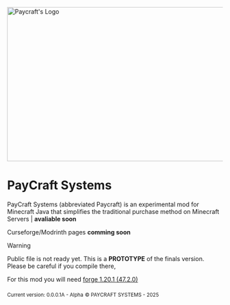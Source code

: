 <div><picture><img height="360" width="640" title="Paycraft's Logo" src="https://github.com/b0rrajo/PayCraft-Systems/blob/master/data/paycraft/resources/img/Paycraft.png" /></picture></div>

# PayCraft Systems
PayCraft Systems (abbreviated Paycraft) is an experimental mod for Minecraft Java that simplifies the traditional purchase method on Minecraft Servers | **avaliable soon**

Curseforge/Modrinth pages **comming soon**

> [!WARNING]
> Public file is not ready yet. This is a **PROTOTYPE** of the finals version.
> Please be careful if you compile there, 
> 
> For this mod you will need [forge 1.20.1 (47.2.0)](https://files.minecraftforge.net/net/minecraftforge/forge/index_1.20.1.html)

<sub>Current version: 0.0.0.1A - Alpha</sub>
<sub>©️ PAYCRAFT SYSTEMS - 2025</sub>
